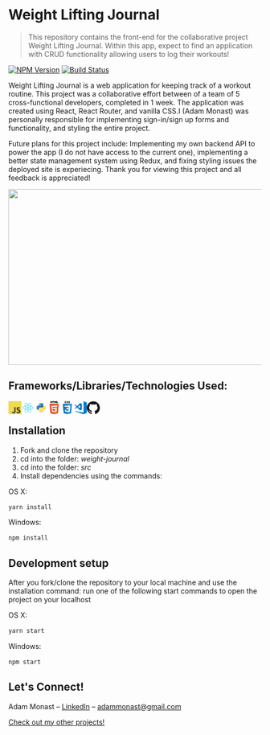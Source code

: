 # Weight Lifting Journal

> This repository contains the front-end for the collaborative project Weight Lifting Journal. Within this app, expect to find an application with CRUD functionality allowing users to log their workouts!

[![NPM Version][npm-image]][npm-url]
[![Build Status][travis-image]][travis-url]

Weight Lifting Journal is a web application for keeping track of a workout routine. This project was a collaborative effort between of a team of 5 cross-functional developers, completed in 1 week. The application was created using React, React Router, and vanilla CSS.I (Adam Monast) was personally responsible for implementing sign-in/sign up forms and functionality, and styling the entire project. 

Future plans for this project include: Implementing my own backend API to power the app (I do not have access to the current one), implementing a better state management system using Redux, and fixing styling issues the deployed site is experiecing. Thank you for viewing this project and all feedback is appreciated!

<img align="center" src=https://user-images.githubusercontent.com/57102880/98874564-7e4aab00-2448-11eb-9d43-c7e2d2029224.png width="600" height="350">

## Frameworks/Libraries/Technologies Used:
[<img align="left" alt="JavaScript" width="26px" src="https://raw.githubusercontent.com/github/explore/80688e429a7d4ef2fca1e82350fe8e3517d3494d/topics/javascript/javascript.png" />][github]
[<img align="left" alt="React" width="26px" src="https://raw.githubusercontent.com/github/explore/80688e429a7d4ef2fca1e82350fe8e3517d3494d/topics/react/react.png" />][github]
[<img align="left" alt="Python3" width="26px" src="https://raw.githubusercontent.com/github/explore/80688e429a7d4ef2fca1e82350fe8e3517d3494d/topics/python/python.png" />][github]
[<img align="left" alt="HTML5" width="26px" src="https://raw.githubusercontent.com/github/explore/80688e429a7d4ef2fca1e82350fe8e3517d3494d/topics/html/html.png" />][github]
[<img align="left" alt="CSS3" width="26px" src="https://raw.githubusercontent.com/github/explore/80688e429a7d4ef2fca1e82350fe8e3517d3494d/topics/css/css.png" />][github]
[<img align="left" alt="Visual Studio Code" width="26px" src="https://raw.githubusercontent.com/github/explore/80688e429a7d4ef2fca1e82350fe8e3517d3494d/topics/visual-studio-code/visual-studio-code.png" />][github]
[<img align="left" alt="GitHub" width="26px" src="https://raw.githubusercontent.com/github/explore/78df643247d429f6cc873026c0622819ad797942/topics/github/github.png" />][github]

<br />

## Installation

1) Fork and clone the repository
2) cd into the folder: *weight-journal*
3) cd into the folder: *src*
4) Install dependencies using the commands:

OS X:

```sh
yarn install
```

Windows:

```sh
npm install
```

## Development setup

After you fork/clone the repository to your local machine and use the installation command: run one of the following start commands to open the project on your localhost

OS X:

```sh
yarn start
```

Windows:

```sh
npm start
```

## Let's Connect!

Adam Monast – [LinkedIn](https://www.linkedin.com/in/adam-monast/) – adammonast@gmail.com

[Check out my other projects!](https://github.com/Adammonast)

<!-- Markdown link & img dfn's -->

[npm-image]: https://img.shields.io/npm/v/datadog-metrics.svg?style=flat-square
[npm-url]: https://npmjs.org/package/datadog-metrics
[travis-image]: https://img.shields.io/travis/dbader/node-datadog-metrics/master.svg?style=flat-square
[travis-url]: https://travis-ci.org/dbader/node-datadog-metrics
[linkedin]: https://www.linkedin.com/in/adam-monast/
[github]: https://github.com/Adammonast?tab=repositories
